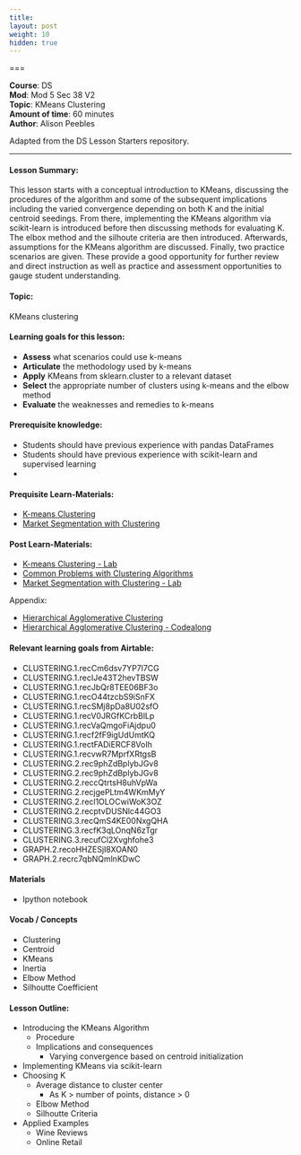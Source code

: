 ```yaml
---
title: 
layout: post
weight: 10
hidden: true
---
```


===


**Course**: DS   <br/>
**Mod**: Mod 5 Sec 38 V2         <br/>
**Topic**: KMeans Clustering <br/>
**Amount of time**: 60 minutes <br/>
**Author**: Alison Peebles

Adapted from the DS Lesson Starters repository.

***

#### Lesson Summary:

This lesson starts with a conceptual introduction to KMeans, discussing the procedures of the algorithm and some of the subsequent implications including the varied convergence depending on both K and the initial centroid seedings. From there, implementing the KMeans algorithm via scikit-learn is introduced before then discussing methods for evaluating K. The elbox method and the silhoute criteria are then introduced. Afterwards, assumptions for the KMeans algorithm are discussed. Finally, two practice scenarios are given. These provide a good opportunity for further review and direct instruction as well as practice and assessment opportunities to gauge student understanding.

#### Topic:
 
 KMeans clustering

#### Learning goals for this lesson:

- **Assess** what scenarios could use k-means
- **Articulate** the methodology used by k-means
- **Apply** KMeans from sklearn.cluster to a relevant dataset
- **Select** the appropriate number of clusters using k-means and the elbow method
- **Evaluate** the weaknesses and remedies to k-means

#### Prerequisite knowledge:

* Students should have previous experience with pandas DataFrames
* Students should have previous experience with scikit-learn and supervised learning
* 

#### Prequisite Learn-Materials:

* [K-means Clustering](https://github.com/learn-co-curriculum/dsc-k-means-clustering)
* [Market Segmentation with Clustering](https://github.com/learn-co-curriculum/dsc-market-segmentation-clustering)

#### Post Learn-Materials:

* [K-means Clustering - Lab](https://github.com/learn-co-curriculum/dsc-k-means-clustering-lab)
* [Common Problems with Clustering Algorithms](https://github.com/learn-co-curriculum/dsc-common-problems-with-clustering)
* [Market Segmentation with Clustering - Lab](https://github.com/learn-co-curriculum/dsc-market-segmentation-clustering-lab)

Appendix:

* [Hierarchical Agglomerative Clustering](https://github.com/learn-co-curriculum/dsc-hierarchical-agglomerative-clustering)
* [Hierarchical Agglomerative Clustering - Codealong](https://github.com/learn-co-curriculum/dsc-hierarchical-agglomerative-clustering-codealong)

#### Relevant learning goals from Airtable: 

*  CLUSTERING.1.recCm6dsv7YP7l7CG
*  CLUSTERING.1.recIJe43T2hevTBSW
*  CLUSTERING.1.recJbQr8TEE06BF3o
*  CLUSTERING.1.recO44tzcbS9iSnFX
*  CLUSTERING.1.recSMj8pDa8U02sfO
*  CLUSTERING.1.recV0JRGfKCrbBlLp
*  CLUSTERING.1.recVaQmgoFiAjdpu0
*  CLUSTERING.1.recf2fF9igUdUmtKQ
*  CLUSTERING.1.rectFADiERCF8VoIh
*  CLUSTERING.1.recvwR7MprfXRtgsB
*  CLUSTERING.2.rec9phZdBplybJGv8
*  CLUSTERING.2.rec9phZdBplybJGv8
*  CLUSTERING.2.reccQtrtsH8uhVpWa
*  CLUSTERING.2.recjgePLtm4WKmMyY
*  CLUSTERING.2.recl1OLOCwiWoK3OZ
*  CLUSTERING.2.recptvDUSNlc44GO3
*  CLUSTERING.3.recQmS4KE00NxgQHA
*  CLUSTERING.3.recfK3qLOnqN6zTgr
*  CLUSTERING.3.recufCl2Xvghfohe3
*  GRAPH.2.recoHHZESjI8XOAN0
*  GRAPH.2.recrc7qbNQmlnKDwC

#### Materials

* Ipython notebook

#### Vocab / Concepts 

* Clustering
* Centroid
* KMeans
* Inertia
* Elbow Method
* Silhoutte Coefficient

#### Lesson Outline:

* Introducing the KMeans Algorithm
	* Procedure
	* Implications and consequences
		* Varying convergence based on centroid initialization
* Implementing KMeans via scikit-learn
* Choosing K
	* Average distance to cluster center
		* As K > number of points, distance > 0
	* Elbow Method
	* Silhoutte Criteria
* Applied Examples
	* Wine Reviews
	* Online Retail